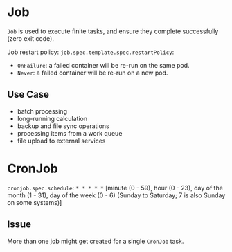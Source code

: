 # Job

`Job` is used to execute finite tasks, and ensure they complete successfully (zero exit code).

Job restart policy: `job.spec.template.spec.restartPolicy`:

* `OnFailure`: a failed container will be re-run on the same pod.
* `Never`: a failed container will be re-run on a new pod.


## Use Case

* batch processing
* long-running calculation
* backup and file sync operations
* processing items from a work queue
* file upload to external services


# CronJob

`cronjob.spec.schedule`: `* * * * *` [minute (0 - 59), hour (0 - 23), day of the month (1 - 31), day of the week (0 - 6) (Sunday to Saturday; 7 is also Sunday on some systems)]


## Issue

More than one job might get created for a single `CronJob` task.
